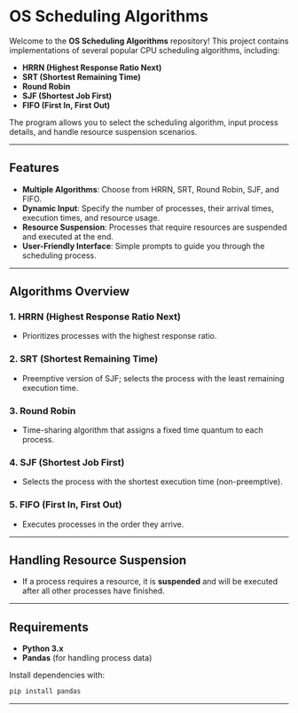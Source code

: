# OS Scheduling Algorithms

Welcome to the **OS Scheduling Algorithms** repository! This project contains implementations of several popular CPU scheduling algorithms, including:

- **HRRN (Highest Response Ratio Next)**
- **SRT (Shortest Remaining Time)**
- **Round Robin**
- **SJF (Shortest Job First)**
- **FIFO (First In, First Out)**

The program allows you to select the scheduling algorithm, input process details, and handle resource suspension scenarios.

---

## Features

- **Multiple Algorithms**: Choose from HRRN, SRT, Round Robin, SJF, and FIFO.
- **Dynamic Input**: Specify the number of processes, their arrival times, execution times, and resource usage.
- **Resource Suspension**: Processes that require resources are suspended and executed at the end.
- **User-Friendly Interface**: Simple prompts to guide you through the scheduling process.

---

## Algorithms Overview

### 1. **HRRN (Highest Response Ratio Next)**
   - Prioritizes processes with the highest response ratio.

### 2. **SRT (Shortest Remaining Time)**
   - Preemptive version of SJF; selects the process with the least remaining execution time.

### 3. **Round Robin**
   - Time-sharing algorithm that assigns a fixed time quantum to each process.

### 4. **SJF (Shortest Job First)**
   - Selects the process with the shortest execution time (non-preemptive).

### 5. **FIFO (First In, First Out)**
   - Executes processes in the order they arrive.

---

## Handling Resource Suspension

- If a process requires a resource, it is **suspended** and will be executed after all other processes have finished.

---

## Requirements

- **Python 3.x**
- **Pandas** (for handling process data)

Install dependencies with:
```bash
pip install pandas
```

---
